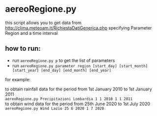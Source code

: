 # aereoRegione.py
this script allows you to get data from http://clima.meteoam.it/RichiestaDatiGenerica.php
specifying Parameter Region and a time interval 

## how to run:
- run `aereoRegione.py p` to get the list of parameters
- run `aereoRegione.py parameter region [start_day] [start_month] [start_year] [end_day] [end_month] [end_year]`

for example:

to obtain rainfall data for the period from 1st January 2010 to 1st January 2011</br>
`aereoRegione.py Precipitazioni Lombardia 1 1 2010 1 1 2011`
</br>
to obtain wind data for the period from 25th June 2020 to 1st July 2020</br>
`aereoRegione.py Wind Lazio 25 6 2020 1 7 2020`




